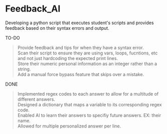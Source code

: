 # Feedback_AI
Developing a python script that executes student's scripts and provides feedback based on their syntax errors and output.

TO-DO
  > Provide feedback and tips for when they have a syntax error. \
  > Scan their script to ensure they are using vars, loops, fucntions, etc and not just hardcoding the expected print lines. \
  > Store their numeric personal information as an integer rather than a string. \
  > Add a manual force bypass feature that skips over a mistake.

DONE
  > Implemented regex codes to each answer to allow for a multitude of different answers. \
  > Designed a dictionary that maps a variable to its corresponding regex code. \
  > Enabled AI to learn their answers to specifiy future answers. EX: their name. \
  > Allowed for multiple personalized answer per line.
